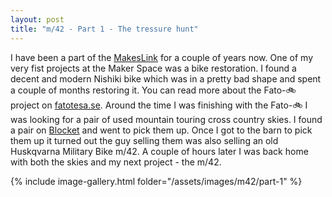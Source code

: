 ```yaml
---
layout: post
title: "m/42 - Part 1 - The tressure hunt"
---
```


I have been a part of the [MakesLink](https://makerslink.se/) for a couple of years now. One of my very fist projects at the Maker Space was a bike restoration. I found a decent and modern Nishiki bike which was in a pretty bad shape and spent a couple of months restoring it. You can read more about the Fato-🚲 project on [fatotesa.se](https://fatotesa.se/2022/12/02/Fato-bike.html). Around the time I was finishing with the Fato-🚲 I was looking for a pair of used mountain touring cross country skies. I found a pair on [Blocket](https://blocket.se) and went to pick them up. Once I got to the barn to pick them up it turned out the guy selling them was also selling an old Huskqvarna Military Bike m/42. A couple of hours later I was back home with both the skies and my next project - the m/42.

{% include image-gallery.html folder="/assets/images/m42/part-1" %}
